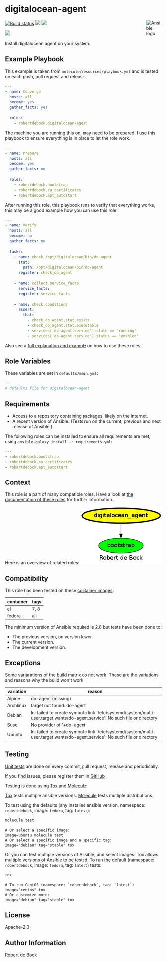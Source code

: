 digitalocean-agent
=========

<img src="https://docs.ansible.com/ansible-tower/3.2.4/html_ja/installandreference/_static/images/logo_invert.png" width="10%" height="10%" alt="Ansible logo" align="right"/>
<a href="https://travis-ci.org/robertdebock/ansible-role-digitalocean-agent"> <img src="https://travis-ci.org/robertdebock/ansible-role-digitalocean-agent.svg?branch=master" alt="Build status"/></a> <img src="https://img.shields.io/ansible/role/d/"/> <img src="https://img.shields.io/ansible/quality/"/>

<a href="https://github.com/robertdebock/ansible-role-digitalocean-agent/actions"><img src="https://github.com/robertdebock/ansible-role-digitalocean-agent/workflows/GitHub%20Action/badge.svg"/></a>

Install digitalocean agent on your system.

Example Playbook
----------------

This example is taken from `molecule/resources/playbook.yml` and is tested on each push, pull request and release.
```yaml
---
- name: Converge
  hosts: all
  become: yes
  gather_facts: yes

  roles:
    - robertdebock.digitalocean-agent
```

The machine you are running this on, may need to be prepared, I use this playbook to ensure everything is in place to let the role work.
```yaml
---
- name: Prepare
  hosts: all
  become: yes
  gather_facts: no

  roles:
    - robertdebock.bootstrap
    - robertdebock.ca_certificates
    - robertdebock.apt_autostart
```

After running this role, this playbook runs to verify that everything works, this may be a good example how you can use this role.
```yaml
---
- name: Verify
  hosts: all
  become: no
  gather_facts: no

  tasks:
    - name: check /opt/digitalocean/bin/do-agent
      stat:
        path: /opt/digitalocean/bin/do-agent
      register: check_do_agent

    - name: collect service_facts
      service_facts:
      register: service_facts

    - name: check conditions
      assert:
        that:
          - check_do_agent.stat.exists
          - check_do_agent.stat.executable
          - services['do-agent.service'].state == "running"
          - services['do-agent.service'].status == "enabled"
```

Also see a [full explanation and example](https://robertdebock.nl/how-to-use-these-roles.html) on how to use these roles.

Role Variables
--------------

These variables are set in `defaults/main.yml`:
```yaml
---
# defaults file for digitalocean-agent
```

Requirements
------------

- Access to a repository containing packages, likely on the internet.
- A recent version of Ansible. (Tests run on the current, previous and next release of Ansible.)

The following roles can be installed to ensure all requirements are met, using `ansible-galaxy install -r requirements.yml`:

```yaml
---
- robertdebock.bootstrap
- robertdebock.ca_certificates
- robertdebock.apt_autostart

```

Context
-------

This role is a part of many compatible roles. Have a look at [the documentation of these roles](https://robertdebock.nl/) for further information.

Here is an overview of related roles:
![dependencies](https://raw.githubusercontent.com/robertdebock/drawings/artifacts/digitalocean-agent.png "Dependency")


Compatibility
-------------

This role has been tested on these [container images](https://hub.docker.com/):

|container|tags|
|---------|----|
|el|7, 8|
|fedora|all|

The minimum version of Ansible required is 2.8 but tests have been done to:

- The previous version, on version lower.
- The current version.
- The development version.

Exceptions
----------

Some variarations of the build matrix do not work. These are the variations and reasons why the build won't work:

| variation                 | reason                 |
|---------------------------|------------------------|
| Alpine | do-agent (missing) |
| Archlinux | target not found: do-agent |
| Debian | ln: failed to create symbolic link '/etc/systemd/system/multi-user.target.wants/do-agent.service': No such file or directory |
| Suse | No provider of '+do-agent |
| Ubuntu | ln: failed to create symbolic link '/etc/systemd/system/multi-user.target.wants/do-agent.service': No such file or directory |


Testing
-------

[Unit tests](https://travis-ci.org/robertdebock/ansible-role-digitalocean-agent) are done on every commit, pull request, release and periodically.

If you find issues, please register them in [GitHub](https://github.com/robertdebock/ansible-role-digitalocean-agent/issues)

Testing is done using [Tox](https://tox.readthedocs.io/en/latest/) and [Molecule](https://github.com/ansible/molecule):

[Tox](https://tox.readthedocs.io/en/latest/) tests multiple ansible versions.
[Molecule](https://github.com/ansible/molecule) tests multiple distributions.

To test using the defaults (any installed ansible version, namespace: `robertdebock`, image: `fedora`, tag: `latest`):

```
molecule test

# Or select a specific image:
image=ubuntu molecule test
# Or select a specific image and a specific tag:
image="debian" tag="stable" tox
```

Or you can test multiple versions of Ansible, and select images:
Tox allows multiple versions of Ansible to be tested. To run the default (namespace: `robertdebock`, image: `fedora`, tag: `latest`) tests:

```
tox

# To run CentOS (namespace: `robertdebock`, tag: `latest`)
image="centos" tox
# Or customize more:
image="debian" tag="stable" tox
```

License
-------

Apache-2.0


Author Information
------------------

[Robert de Bock](https://robertdebock.nl/)
